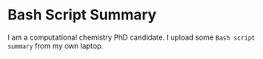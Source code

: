 # Bash Script Summary
I am a computational chemistry PhD candidate.
I upload some `Bash script summary` from my own laptop. 


